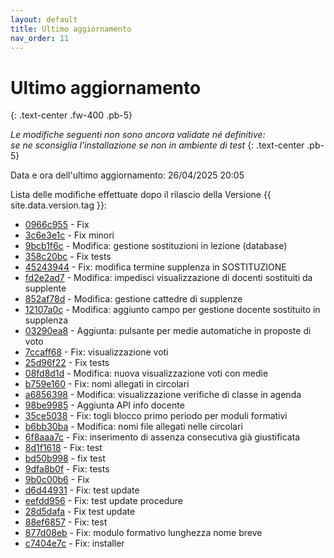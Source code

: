 ```yaml
---
layout: default
title: Ultimo aggiornamento
nav_order: 11
---
```


# Ultimo aggiornamento
{: .text-center .fw-400 .pb-5}

_Le modifiche seguenti non sono ancora validate né definitive:<br>se ne sconsiglia l'installazione se non in ambiente di test_
{: .text-center .pb-5}

Data e ora dell'ultimo aggiornamento: 26/04/2025 20:05

Lista delle modifiche effettuate dopo il rilascio della Versione {{ site.data.version.tag }}:

- [0966c955](http://github.com/iisgiua/giuaschool/commit/0966c955c5e257e58ec2050893d71b64fa730545) - Fix
- [3c6e3e1c](http://github.com/iisgiua/giuaschool/commit/3c6e3e1cf43dadbe1d7fcdaff37672306055f7e2) - Fix minori
- [9bcb1f6c](http://github.com/iisgiua/giuaschool/commit/9bcb1f6ce7988814eff033b272301bb810ccc9c9) - Modifica: gestione sostituzioni in lezione (database)
- [358c20bc](http://github.com/iisgiua/giuaschool/commit/358c20bcfb4d7da7c7dd12ce697ecc91d9b46fae) - Fix tests
- [45243944](http://github.com/iisgiua/giuaschool/commit/45243944084e5ad94b983d94f66aad537666dc73) - Fix: modifica termine supplenza in SOSTITUZIONE
- [fd2e2ad7](http://github.com/iisgiua/giuaschool/commit/fd2e2ad73e84158e43d9c349453b7756187404b6) - Modifica: impedisci visualizzazione di docenti sostituiti da supplente
- [852af78d](http://github.com/iisgiua/giuaschool/commit/852af78d3c8206e9a42ffa5b5eb5fb193968c9bb) - Modifica: gestione cattedre di supplenze
- [12107a0c](http://github.com/iisgiua/giuaschool/commit/12107a0c7770988cc89b2b5c7eea8e2569439eef) - Modifica: aggiunto campo per gestione docente sostituito in supplenza
- [03290ea8](http://github.com/iisgiua/giuaschool/commit/03290ea8e6265d392278027bde27036a6109f1e3) - Aggiunta: pulsante per medie automatiche in proposte di voto
- [7ccaff68](http://github.com/iisgiua/giuaschool/commit/7ccaff684d2bbb6c7742d7528fd1b39892609f37) - Fix: visualizzazione voti
- [25d96f22](http://github.com/iisgiua/giuaschool/commit/25d96f2291ab258a625ececfcfaac5281504e6dd) - Fix tests
- [08fd8d1d](http://github.com/iisgiua/giuaschool/commit/08fd8d1d5959a7af0431dd50f329ee6178e4fe1f) - Modifica: nuova visualizzazione voti con medie
- [b759e160](http://github.com/iisgiua/giuaschool/commit/b759e160dc363f2b9dd9612dc9b0e8c751bcca58) - Fix: nomi allegati in circolari
- [a6856398](http://github.com/iisgiua/giuaschool/commit/a685639899041c7fad7406efe693b9f25e52b0d0) - Modifica: visualizzazione verifiche di classe in agenda
- [98be9985](http://github.com/iisgiua/giuaschool/commit/98be9985ba71545cf0c5c281c0a652ea1c2a1bf2) - Aggiunta API info docente
- [35ce5038](http://github.com/iisgiua/giuaschool/commit/35ce50387796b075092be0ea20586ad9a4f937fc) - Fix: togli blocco primo periodo per moduli formativi
- [b6bb30ba](http://github.com/iisgiua/giuaschool/commit/b6bb30ba3cf9182fa2313fdf81b32b5dce90bb27) - Modifica: nomi file allegati nelle circolari
- [6f8aaa7c](http://github.com/iisgiua/giuaschool/commit/6f8aaa7c24bc954463c45c3fa7beb9e5de06d92a) - Fix: inserimento di assenza consecutiva già giustificata
- [8d1f1618](http://github.com/iisgiua/giuaschool/commit/8d1f1618fc8be40596f6c3444e6e4d9c5f01fb5f) - Fix: test
- [bd50b998](http://github.com/iisgiua/giuaschool/commit/bd50b99895e8b3b67b08ed172bd6ec3a1630e5c5) - fix test
- [9dfa8b0f](http://github.com/iisgiua/giuaschool/commit/9dfa8b0f349aab2493dcde6f5841b5aa1ef30243) - Fix: tests
- [9b0c00b6](http://github.com/iisgiua/giuaschool/commit/9b0c00b67b3d86679e6785a72a115b699174050c) - Fix
- [d6d44931](http://github.com/iisgiua/giuaschool/commit/d6d449316bb09f7dd63912e6767594917b071c82) - Fix: test update
- [eefdd956](http://github.com/iisgiua/giuaschool/commit/eefdd956cfde7352b782f027fced528eff50d6ef) - Fix: test update procedure
- [28d5dafa](http://github.com/iisgiua/giuaschool/commit/28d5dafa4ca3573aaa2136d122eee2b5dd68a44d) - Fix test update
- [88ef6857](http://github.com/iisgiua/giuaschool/commit/88ef685782bb672c392443f1b8105636ccc5df7b) - Fix: test
- [877d08eb](http://github.com/iisgiua/giuaschool/commit/877d08eb8c012e89acf6c35f09302b7fbbdaa260) - Fix: modulo formativo lunghezza nome breve
- [c7404e7c](http://github.com/iisgiua/giuaschool/commit/c7404e7c712ae50cd5bc7fa8dd8af8b94002391a) - Fix: installer

